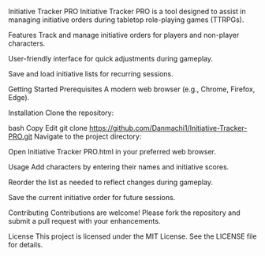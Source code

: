 Initiative Tracker PRO
Initiative Tracker PRO is a tool designed to assist in managing initiative orders during tabletop role-playing games (TTRPGs).​

Features
Track and manage initiative orders for players and non-player characters.

User-friendly interface for quick adjustments during gameplay.

Save and load initiative lists for recurring sessions.​

Getting Started
Prerequisites
A modern web browser (e.g., Chrome, Firefox, Edge).​

Installation
Clone the repository:​

bash
Copy
Edit
git clone https://github.com/Danmachi1/Initiative-Tracker-PRO.git
Navigate to the project directory:​


Open Initiative Tracker PRO.html in your preferred web browser.​

Usage
Add characters by entering their names and initiative scores.

Reorder the list as needed to reflect changes during gameplay.

Save the current initiative order for future sessions.​

Contributing
Contributions are welcome! Please fork the repository and submit a pull request with your enhancements.​

License
This project is licensed under the MIT License. See the LICENSE file for details.​